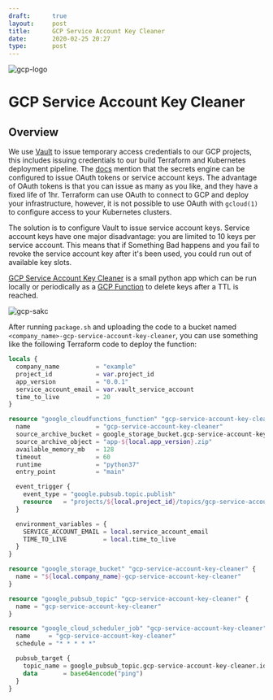 ```yaml
---
draft:      true
layout:     post
title:      GCP Service Account Key Cleaner
date:       2020-02-25 20:27
type:       post
---
```


![gcp-logo](https://raw.githubusercontent.com/roobert/roobert.github.io/master/images/gcp-heart-vault.png)

# GCP Service Account Key Cleaner

## Overview


We use [Vault](https://www.vaultproject.io/) to issue temporary access credentials to our GCP projects, this includes issuing credentials to our build Terraform and Kubernetes deployment pipeline. The [docs](https://www.vaultproject.io/docs/secrets/gcp/index.html#things-to-note) mention that the secrets engine can be configured to issue OAuth tokens or service account keys. The advantage of OAuth tokens is that you can issue as many as you like, and they have a fixed life of 1hr. Terraform can use OAuth to connect to GCP and deploy your infrastructure, however, it is not possible to use OAuth with `gcloud(1)` to configure access to your Kubernetes clusters.

The solution is to configure Vault to issue service account keys. Service account keys have one major disadvantage: you are limited to 10 keys per service account. This means that if Something Bad happens and you fail to revoke the service account key after it's been used, you could run out of available key slots.

[GCP Service Account Key Cleaner](https://github.com/roobert/gcp-service-account-key-cleaner) is a small python app which can be run locally or periodically as a [GCP Function](https://cloud.google.com/functions) to delete keys after a TTL is reached.

![gcp-sakc](https://raw.githubusercontent.com/roobert/roobert.github.io/master/images/sakc.png)

After running `package.sh` and uploading the code to a bucket named `<company_name>-gcp-service-account-key-cleaner`, you can use something like the following Terraform code to deploy the function:

```terraform
locals {
  company_name          = "example"
  project_id            = var.project_id
  app_version           = "0.0.1"
  service_account_email = var.vault_service_account
  time_to_live          = 20
}

resource "google_cloudfunctions_function" "gcp-service-account-key-cleaner" {
  name                  = "gcp-service-account-key-cleaner"
  source_archive_bucket = google_storage_bucket.gcp-service-account-key-cleaner.name
  source_archive_object = "app-${local.app_version}.zip"
  available_memory_mb   = 128
  timeout               = 60
  runtime               = "python37"
  entry_point           = "main"

  event_trigger {
    event_type = "google.pubsub.topic.publish"
    resource   = "projects/${local.project_id}/topics/gcp-service-account-key-cleaner"
  }

  environment_variables = {
    SERVICE_ACCOUNT_EMAIL = local.service_account_email
    TIME_TO_LIVE          = local.time_to_live
  }
}

resource "google_storage_bucket" "gcp-service-account-key-cleaner" {
  name = "${local.company_name}-gcp-service-account-key-cleaner"
}

resource "google_pubsub_topic" "gcp-service-account-key-cleaner" {
  name = "gcp-service-account-key-cleaner"
}

resource "google_cloud_scheduler_job" "gcp-service-account-key-cleaner" {
  name     = "gcp-service-account-key-cleaner"
  schedule = "* * * * *"

  pubsub_target {
    topic_name = google_pubsub_topic.gcp-service-account-key-cleaner.id
    data       = base64encode("ping")
  }
}
```
